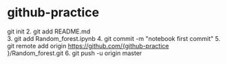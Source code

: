 # github-practice
git init
2. git add README.md  
3. git add Random_forest.ipynb
4. git commit -m "notebook first commit" 
5. git remote add origin https://github.com/{github-practice
}/Random_forest.git 
6. git push -u origin master
